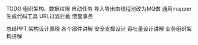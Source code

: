TODO
组织架构、数据权限
自动任务
导入导出由线程池改为MQ做
通用mapper生成代码工具
URL过滤拦截
嵌套事务



总结PPT
架构设计原理
各个部件讲解
安全支撑设计
吞吐量设计讲解
业务组织架构讲解